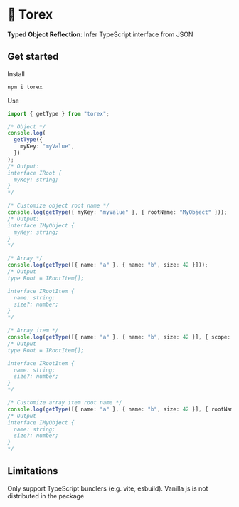 # 🦖 Torex

**Typed Object Reflection**: Infer TypeScript interface from JSON

## Get started

Install

```bash
npm i torex
```

Use

```typescript
import { getType } from "torex";

/* Object */
console.log(
  getType({
    myKey: "myValue",
  })
);
/* Output:
interface IRoot {
  myKey: string;
}
*/

/* Customize object root name */
console.log(getType({ myKey: "myValue" }, { rootName: "MyObject" }));
/* Output:
interface IMyObject {
  myKey: string;
}
*/

/* Array */
console.log(getType([{ name: "a" }, { name: "b", size: 42 }]));
/* Output
type Root = IRootItem[];

interface IRootItem {
  name: string;
  size?: number;
}
*/

/* Array item */
console.log(getType([{ name: "a" }, { name: "b", size: 42 }], { scope: "root-item" }));
/* Output
type Root = IRootItem[];

interface IRootItem {
  name: string;
  size?: number;
}
*/

/* Customize array item root name */
console.log(getType([{ name: "a" }, { name: "b", size: 42 }], { rootName: "MyObject", scope: "root-item" }));
/* Output
interface IMyObject {
  name: string;
  size?: number;
}
*/
```

## Limitations

Only support TypeScript bundlers (e.g. vite, esbuild). Vanilla js is not distributed in the package
